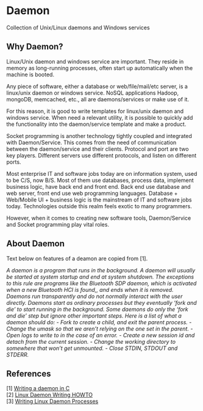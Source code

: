 Daemon
======

Collection of Unix/Linux daemons and Windows services


Why Daemon?
-----------

Linux/Unix daemon and windows service are important. They reside in memory as long-running processes, often start up automatically when the machine is booted.

Any piece of software, either a database or web/file/mail/etc server, is a linux/unix daemon or windows service. NoSQL applications Hadoop, mongoDB, memcached, etc., all are daemons/services or make use of it.

For this reason, it is good to write templates for linux/unix daemon and windows service. When need a relevant utility, it is possible to quickly add the functionality into the daemon/service template and make a product.

Socket programming is another technology tightly coupled and integrated with Daemon/Service. This comes from the need of communication between the daemon/service and their clients.  Protocol and port are two key players.  Different servers use different protocols, and listen on different ports.

Most enterprise IT and software jobs today are on information system, used to be C/S, now B/S. Most of them use databases, process data, implement business logic, have back end and front end. Back end use database and web server, front end use web programming languages. Database + Web/Mobile UI + business logic is the mainstream of IT and software jobs today. Technologies outside this realm feels exotic to many programmers.

However, when it comes to creating new software tools, Daemon/Service and Socket programming play vital roles.

About Daemon
------------

Text below on features of a deamon are copied from [1].

<i>
A daemon is a program that runs in the background. A daemon will usually be started at system startup and end at system shutdown. The exceptions to this rule are programs like the Bluetooth SDP daemon, which is activated when a new Bluetooth HCI is found,, and ends when it is removed. Daemons run transparently and do not normally interact with the user directly.
</i>

<i>
Daemons start as ordinary processes but they eventually ‘fork and die’ to start running in the background. Some daemons do only the ‘fork and die’ step but ignore other important steps. Here is a list of what a daemon should do:
</i>

<i>
- Fork to create a child, and exit the parent process.
- Change the umask so that we aren’t relying on the one set in the parent.
- Open logs to write to in the case of an error.
- Create a new session id and detach from the current session.
- Change the working directory to somewhere that won’t get unmounted.
- Close STDIN, STDOUT and STDERR.
</i>


References
----------

[1] <a href="http://www.danielhall.me/2010/01/writing-a-daemon-in-c/">Writing a daemon in C</a>  
[2] <a href="http://www.netzmafia.de/skripten/unix/linux-daemon-howto.html">Linux Daemon Writing HOWTO</a>   
[3] <a href="http://oldpapyrus.wordpress.com/2012/12/16/writing-linux-daemon-processes/">Writing Linux Daemon Processes</a>   


